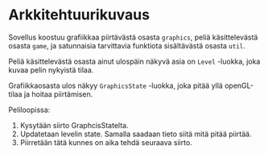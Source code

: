 # Arkkitehtuurikuvaus

Sovellus koostuu grafiikkaa piirtävästä osasta `graphics`, peliä käsittelevästä osasta `game`, ja satunnaisia tarvittavia funktiota sisältävästä osasta `util`.

Peliä käsittelevästä osasta ainut ulospäin näkyvä asia on `Level` -luokka, joka kuvaa pelin nykyistä tilaa.

Grafiikkaosasta ulos näkyy `GraphicsState` -luokka, joka pitää yllä openGL-tilaa ja hoitaa piirtämisen.

Peliloopissa:
1. Kysytään siirto GraphcisStatelta.
2. Updatetaan levelin state. Samalla saadaan tieto siitä mitä pitää piirtää.
3. Piirretään tätä kunnes on aika tehdä seuraava siirto.
